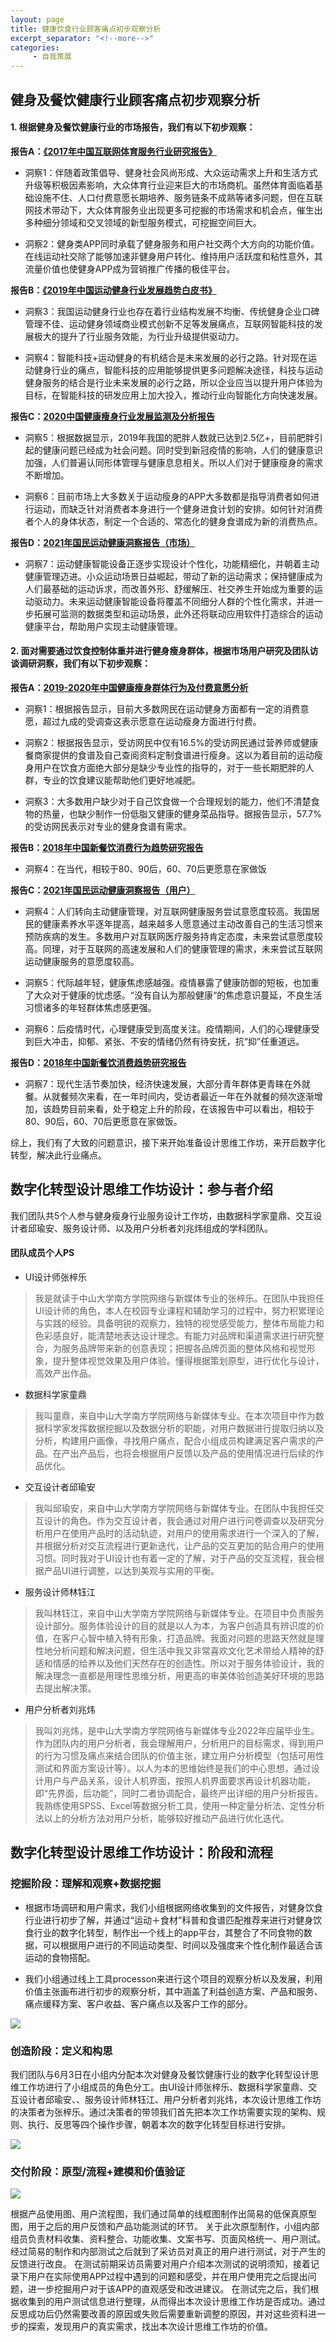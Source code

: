 ```yaml
---
layout: page
title: 健康饮食行业顾客痛点初步观察分析
excerpt_separator: "<!--more-->"
categories:
     - 自我策展
---
```

 

## 健身及餐饮健康行业顾客痛点初步观察分析

#### 1. 根据健身及餐饮健康行业的市场报告，我们有以下初步观察：

**报告A：[《2017年中国互联网体育服务行业研究报告》](https://www.iresearch.com.cn/Detail/report?id=3033&isfree=0)**
* 洞察1：伴随着政策倡导、健身社会风尚形成、大众运动需求上升和生活方式升级等积极因素影响，大众体育行业迎来巨大的市场商机。虽然体育面临着基础设施不住、人口付费意愿长期培养、服务链条不成熟等诸多问题，但在互联网技术带动下，大众体育服务业出现更多可挖掘的市场需求和机会点，催生出多种细分领域和交叉领域的新型服务模式，可挖掘空间巨大。

* 洞察2：健身类APP同时承载了健身服务和用户社交两个大方向的功能价值。在线运动社交除了能够加速非健身用户转化、维持用户活跃度和粘性意外，其流量价值也使健身APP成为营销推广传播的极佳平台。

**报告B：[《2019年中国运动健身行业发展趋势白皮书》](http://report.iresearch.cn/report_pdf.aspx?id=3345)**
* 洞察3：我国运动健身行业也存在着行业结构发展不均衡、传统健身企业口碑管理不佳、运动健身领域商业模式创新不足等发展痛点，互联网智能科技的发展极大的提升了行业服务效能，为行业升级提供驱动力。

* 洞察4：智能科技+运动健身的有机结合是未来发展的必行之路。针对现在运动健身行业的痛点，智能科技的应用能够提供更多问题解决途径，科技与运动健身服务的结合是行业未来发展的必行之路，所以企业应当以提升用户体验为目标，在智能科技的研发应用上加大投入，推动行业向智能化方向快速发展。

**报告C：[2020中国健康瘦身行业发展监测及分析报告](https://www.iimedia.cn/c400/69547.html)**
* 洞察5：根据数据显示，2019年我国的肥胖人数就已达到2.5亿+，目前肥胖引起的健康问题已经成为社会问题。同时受到新冠疫情的影响，人们的健康意识加强，人们普遍认同形体管理与健康息息相关。所以人们对于健康瘦身的需求不断增加。

* 洞察6：目前市场上大多数关于运动瘦身的APP大多数都是指导消费者如何进行运动，而缺乏针对消费者本身进行一个健身进食计划的安排。如何针对消费者个人的身体状态，制定一个合适的、常态化的健身食谱成为新的消费热点。

**报告D：[2021年国民运动健康洞察报告（市场）](https://www.iresearch.com.cn/Detail/report?id=3733&isfree=0)**

* 洞察7：运动健康智能设备正逐步实现设计个性化，功能精细化，并朝着主动健康管理迈进。小众运动场景日益崛起，带动了新的运动需求；保持健康成为人们最基础的运动诉求，而改善外形、舒缓解压、社交养生开始成为重要的运动驱动力。未来运动健康智能设备将覆盖不同细分人群的个性化需求，并进一步拓展可监测的数据类型和运动场景，此外还将联动应用软件打造综合的运动健康平台，帮助用户实现主动健康管理。


#### 2. 面对需要通过饮食控制体重并进行健身瘦身群体，根据市场用户研究及团队访谈调研洞察，我们有以下初步观察：

**报告A：[2019-2020年中国健康瘦身群体行为及付费意愿分析](https://www.iimedia.cn/c1020/69797.html)**
* 洞察1：根据报告显示，目前大多数网民在运动健身方面都有一定的消费意愿，超过九成的受调查这表示愿意在运动瘦身方面进行付费。

* 洞察2：根据报告显示，受访网民中仅有16.5%的受访网民通过营养师或健康餐商家提供的食谱及自己查阅资料定制食谱进行瘦身。这以为着目前的运动瘦身用户在饮食方面绝大部分是缺少专业性的指导的，对于一些长期肥胖的人群，专业的饮食建议能帮助他们更好地减肥。

* 洞察3：大多数用户缺少对于自己饮食做一个合理规划的能力，他们不清楚食物的热量，也缺少制作一份低脂又健康的健身菜品指导。据报告显示，57.7%的受访网民表示对专业的健身食谱有需求。

**报告B：[2018年中国新餐饮消费行为趋势研究报告](http://report.iresearch.cn/report_pdf.aspx?id=3242)**

* 洞察4：在当代，相较于80、90后，60、70后更愿意在家做饭

**报告C：[2021年国民运动健康洞察报告（用户）](https://www.iresearch.com.cn/Detail/report?id=3733&isfree=0)**

* 洞察4：人们转向主动健康管理，对互联网健康服务尝试意愿度较高。我国居民的健康素养水平逐年提高，越来越多人愿意通过主动改善自己的生活习惯来预防疾病的发生。多数用户对互联网医疗服务持肯定态度，未来尝试意愿度较高。同理，对于互联网的高速发展和人们的健康管理的需求，未来尝试互联网运动健康服务的意愿度较高。

* 洞察5：代际越年轻，健康焦虑感越强。疫情暴露了健康防御的短板，也加重了大众对于健康的忧虑感。“没有自认为那般健康“的焦虑意识蔓延，不良生活习惯诸多的年轻群体焦虑感更强。

* 洞察6：后疫情时代，心理健康受到高度关注。疫情期间，人们的心理健康受到巨大冲击，抑郁、紧张、不安的情绪仍然有待安抚，抗“抑”任重道远。

**报告D：[2018年中国新餐饮消费趋势研究报告](http://report.iresearch.cn/report_pdf.aspx?id=3242)**
* 洞察7：现代生活节奏加快，经济快速发展，大部分青年群体更青睐在外就餐。从就餐频次来看，在一年时间内，受访者最近一年在外就餐的频次逐渐增加，该趋势目前来看，处于稳定上升的阶段，在该报告中可以看出，相较于80、90后，60、70后更愿意在家做饭。


综上，我们有了大致的问题意识，接下来开始准备设计思维工作坊，来开启数字化转型，解决此行业痛点。

## 数字化转型设计思维工作坊设计：参与者介绍

我们团队共5个人参与健身瘦身行业服务设计工作坊，由数据科学家童鼎、交互设计者邱瑜安、服务设计师、以及用户分析者刘兆炜组成的学科团队。



#### 团队成员个人PS


* UI设计师张梓乐
>我是就读于中山大学南方学院网络与新媒体专业的张梓乐。在团队中我担任UI设计师的角色，本人在校园专业课程和辅助学习的过程中，努力积累理论与实践的经验。具备明锐的观察力，独特的视觉感受能力，整体布局能力和色彩感良好，能清楚地表达设计理念。有能力对品牌和渠道需求进行研究整合，为服务品牌带来新的创意表现；把握各品牌页面的整体风格和视觉形象，提升整体视觉效果及用户体验。懂得根据策划原型，进行优化与设计，高效产出作品。

* 数据科学家童鼎
>我叫童鼎，来自中山大学南方学院网络与新媒体专业。在本次项目中作为数据科学家发挥数据挖掘以及数据分析的职能，对用户数据进行提取归纳以及分析，构建用户画像，寻找用户痛点，配合小组成员构建满足客户需求的产品。在产出产品后，也将会根据用户反馈以及产品的使用情况进行后续的作品优化。

* 交互设计者邱瑜安
>我叫邱瑜安，来自中山大学南方学院网络与新媒体专业。在团队中我担任交互设计的角色。作为交互设计者，我会通过对用户进行问卷调查以及研究分析用户在使用产品时的活动轨迹，对用户的使用需求进行一个深入的了解，并根据分析对交互流程进行更新迭代，让产品的交互更加的贴合用户的使用习惯。同时我对于UI设计也有着一定的了解，对于产品的交互流程，我会根据产品UI进行调整，以达到美观与实用的平衡。

* 服务设计师林钰江
>我叫林钰江，来自中山大学南方学院网络与新媒体专业。在项目中负责服务设计部分。服务体验设计的目的就是以人为本，为客户创造具有辨识度的价值，在客户心智中植入特有形象，打造品牌。我面对问题的思路天然就是理性地分析问题和解决问题，但生活中我又非常喜欢文化艺术带给人精神的舒适和情感的给养以及他们天然存在的创造性。所以对于服务体验设计，我的解决理念一直都是用理性思维分析，用更高的审美体验创造美好环境的思路去提出解决策。


* 用户分析者刘兆炜
> 我叫刘兆炜，是中山大学南方学院网络与新媒体专业2022年应届毕业生。作为团队内的用户分析者，我会理解用户，分析用户的目标需求，得到用户的行为习惯及痛点来结合团队的价值主张，建立用户分析模型（包括可用性测试和界面方案设计等）。以人为本的思维始终是我们的中心思想，通过设计用户与产品关系，设计人机界面，按照人机界面要求再设计机器功能，即“先界面，后功能”，同时二者协调配合，最终产出详细的用户分析报告。我熟练使用SPSS、Excel等数据分析工具，使用一种定量分析法、定性分析法以上的分析方法对用户分析，能够较好推动产品进行优化迭代。

## 数字化转型设计思维工作坊设计：阶段和流程

### 挖掘阶段：理解和观察+数据挖掘
* 根据市场调研和用户需求，我们小组根据网络收集到的文件报告，对健身饮食行业进行初步了解，并通过“运动＋食材”科普和食谱匹配推荐来进行对健身饮食行业的数字化转型，制作出一个线上的app平台，其整合了不同食物的数据，可以根据用户进行的不同运动类型、时间以及强度来个性化制作最适合该运动的食物搭配。

* 我们小组通过线上工具processon来进行这个项目的观察分析以及发展，利用价值主张画布进行初步的观察分析，其中涵盖了利益创造方案、产品和服务、痛点缓释方案、客户收益、客户痛点以及客户工作的部分。

![](https://gitee.com/ChowiLau/community-of-practice/raw/master/%E5%81%A5%E8%BA%AB%E4%BB%B7%E5%80%BC%E4%B8%BB%E5%BC%A0%E7%94%BB%E5%B8%83%E5%BB%96%E6%B1%89%E8%85%BE.png)

### 创造阶段：定义和构思
我们团队与6月3日在小组内分配本次对健身及餐饮健康行业的数字化转型设计思维工作坊进行了小组成员的角色分工。由UI设计师张梓乐、数据科学家童鼎、交互设计者邱瑜安、、服务设计师林钰江、用户分析者刘兆炜，本次设计思维工作坊的决策者为张梓乐。通过决策者的带领我们首先把本次工作坊需要实现的架构、规则、执行、反思等四个操作步骤，朝着本次的数字化转型目标进行安排。


![](https://gitee.com/ChowiLau/community-of-practice/raw/master/%E5%88%9B%E9%80%A0%E9%98%B6%E6%AE%B5%20.png)

### 交付阶段：原型/流程+建模和价值验证

![](https://gitee.com/ChowiLau/community-of-practice/raw/master/shake%E7%94%A8%E6%88%B7%E6%B5%81%E7%A8%8B%E5%9B%BE.png)

根据产品使用图、用户流程图，我们通过简单的线框图制作出简易的低保真原型图，用于之后的用户反馈和产品功能测试的环节。
关于此次原型制作，小组内部组员负责材料收集、资料整合、功能收集、文案书写、页面风格统一、用户测试。经过简易的制作和内部测试之后就到了采访员对真正的用户进行测试，对于产生的反馈进行改良。
在测试前期采访员需要对用户介绍本次测试的说明须知，接着记录下用户在实际使用APP过程中遇到的问题和感受，并在用户使用完之后提出问题，进一步挖掘用户对于该APP的直观感受和改进建议。
在测试完之后，我们根据收集到的用户测试信息进行整理，从而得出本次设计思维工作坊是否成功。通过反思成功后仍然需要改善的原因或失败后需要重新调整的原因，并对这些资料进一步的探索，发现用户的真实需求，找出本次设计思维工作坊的价值。
